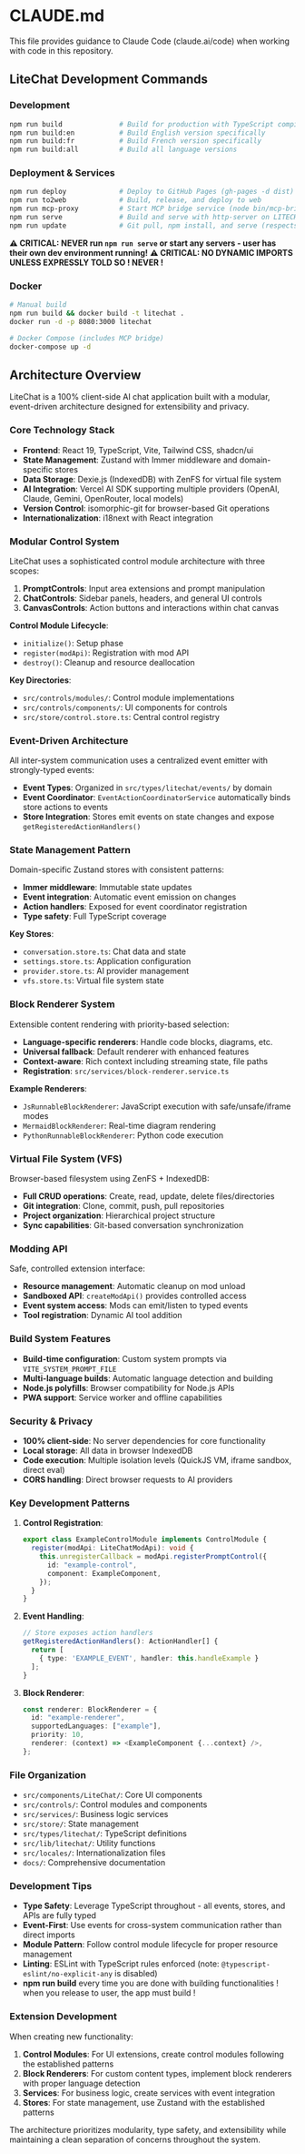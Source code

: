 # CLAUDE.md

This file provides guidance to Claude Code (claude.ai/code) when working with code in this repository.

## LiteChat Development Commands

### Development

```bash
npm run build              # Build for production with TypeScript compilation
npm run build:en           # Build English version specifically
npm run build:fr           # Build French version specifically
npm run build:all          # Build all language versions
```

### Deployment & Services

```bash
npm run deploy             # Deploy to GitHub Pages (gh-pages -d dist)
npm run to2web             # Build, release, and deploy to web
npm run mcp-proxy          # Start MCP bridge service (node bin/mcp-bridge.js)
npm run serve              # Build and serve with http-server on LITECHAT_PORT (default: 5173)
npm run update             # Git pull, npm install, and serve (respects LITECHAT_ORIGIN and LITECHAT_BRANCH)
```

**⚠️ CRITICAL: NEVER run `npm run serve` or start any servers - user has their own dev environment running!**
**⚠️ CRITICAL: NO DYNAMIC IMPORTS UNLESS EXPRESSLY TOLD SO ! NEVER !**

### Docker

```bash
# Manual build
npm run build && docker build -t litechat .
docker run -d -p 8080:3000 litechat

# Docker Compose (includes MCP bridge)
docker-compose up -d
```

## Architecture Overview

LiteChat is a 100% client-side AI chat application built with a modular, event-driven architecture designed for extensibility and privacy.

### Core Technology Stack

- **Frontend**: React 19, TypeScript, Vite, Tailwind CSS, shadcn/ui
- **State Management**: Zustand with Immer middleware and domain-specific stores
- **Data Storage**: Dexie.js (IndexedDB) with ZenFS for virtual file system
- **AI Integration**: Vercel AI SDK supporting multiple providers (OpenAI, Claude, Gemini, OpenRouter, local models)
- **Version Control**: isomorphic-git for browser-based Git operations
- **Internationalization**: i18next with React integration

### Modular Control System

LiteChat uses a sophisticated control module architecture with three scopes:

1. **PromptControls**: Input area extensions and prompt manipulation
2. **ChatControls**: Sidebar panels, headers, and general UI controls
3. **CanvasControls**: Action buttons and interactions within chat canvas

**Control Module Lifecycle**:

- `initialize()`: Setup phase
- `register(modApi)`: Registration with mod API
- `destroy()`: Cleanup and resource deallocation

**Key Directories**:

- `src/controls/modules/`: Control module implementations
- `src/controls/components/`: UI components for controls
- `src/store/control.store.ts`: Central control registry

### Event-Driven Architecture

All inter-system communication uses a centralized event emitter with strongly-typed events:

- **Event Types**: Organized in `src/types/litechat/events/` by domain
- **Event Coordinator**: `EventActionCoordinatorService` automatically binds store actions to events
- **Store Integration**: Stores emit events on state changes and expose `getRegisteredActionHandlers()`

### State Management Pattern

Domain-specific Zustand stores with consistent patterns:

- **Immer middleware**: Immutable state updates
- **Event integration**: Automatic event emission on changes
- **Action handlers**: Exposed for event coordinator registration
- **Type safety**: Full TypeScript coverage

**Key Stores**:

- `conversation.store.ts`: Chat data and state
- `settings.store.ts`: Application configuration
- `provider.store.ts`: AI provider management
- `vfs.store.ts`: Virtual file system state

### Block Renderer System

Extensible content rendering with priority-based selection:

- **Language-specific renderers**: Handle code blocks, diagrams, etc.
- **Universal fallback**: Default renderer with enhanced features
- **Context-aware**: Rich context including streaming state, file paths
- **Registration**: `src/services/block-renderer.service.ts`

**Example Renderers**:

- `JsRunnableBlockRenderer`: JavaScript execution with safe/unsafe/iframe modes
- `MermaidBlockRenderer`: Real-time diagram rendering
- `PythonRunnableBlockRenderer`: Python code execution

### Virtual File System (VFS)

Browser-based filesystem using ZenFS + IndexedDB:

- **Full CRUD operations**: Create, read, update, delete files/directories
- **Git integration**: Clone, commit, push, pull repositories
- **Project organization**: Hierarchical project structure
- **Sync capabilities**: Git-based conversation synchronization

### Modding API

Safe, controlled extension interface:

- **Resource management**: Automatic cleanup on mod unload
- **Sandboxed API**: `createModApi()` provides controlled access
- **Event system access**: Mods can emit/listen to typed events
- **Tool registration**: Dynamic AI tool addition

### Build System Features

- **Build-time configuration**: Custom system prompts via `VITE_SYSTEM_PROMPT_FILE`
- **Multi-language builds**: Automatic language detection and building
- **Node.js polyfills**: Browser compatibility for Node.js APIs
- **PWA support**: Service worker and offline capabilities

### Security & Privacy

- **100% client-side**: No server dependencies for core functionality
- **Local storage**: All data in browser IndexedDB
- **Code execution**: Multiple isolation levels (QuickJS VM, iframe sandbox, direct eval)
- **CORS handling**: Direct browser requests to AI providers

### Key Development Patterns

1. **Control Registration**:

   ```typescript
   export class ExampleControlModule implements ControlModule {
     register(modApi: LiteChatModApi): void {
       this.unregisterCallback = modApi.registerPromptControl({
         id: "example-control",
         component: ExampleComponent,
       });
     }
   }
   ```

2. **Event Handling**:

   ```typescript
   // Store exposes action handlers
   getRegisteredActionHandlers(): ActionHandler[] {
     return [
       { type: 'EXAMPLE_EVENT', handler: this.handleExample }
     ];
   }
   ```

3. **Block Renderer**:
   ```typescript
   const renderer: BlockRenderer = {
     id: "example-renderer",
     supportedLanguages: ["example"],
     priority: 10,
     renderer: (context) => <ExampleComponent {...context} />,
   };
   ```

### File Organization

- `src/components/LiteChat/`: Core UI components
- `src/controls/`: Control modules and components
- `src/services/`: Business logic services
- `src/store/`: State management
- `src/types/litechat/`: TypeScript definitions
- `src/lib/litechat/`: Utility functions
- `src/locales/`: Internationalization files
- `docs/`: Comprehensive documentation

### Development Tips

- **Type Safety**: Leverage TypeScript throughout - all events, stores, and APIs are fully typed
- **Event-First**: Use events for cross-system communication rather than direct imports
- **Module Pattern**: Follow control module lifecycle for proper resource management
- **Linting**: ESLint with TypeScript rules enforced (note: `@typescript-eslint/no-explicit-any` is disabled)
- **npm run build** every time you are done with building functionalities ! when you release to user, the app must build !

### Extension Development

When creating new functionality:

1. **Control Modules**: For UI extensions, create control modules following the established patterns
2. **Block Renderers**: For custom content types, implement block renderers with proper language detection
3. **Services**: For business logic, create services with event integration
4. **Stores**: For state management, use Zustand with the established patterns

The architecture prioritizes modularity, type safety, and extensibility while maintaining a clean separation of concerns throughout the system.
